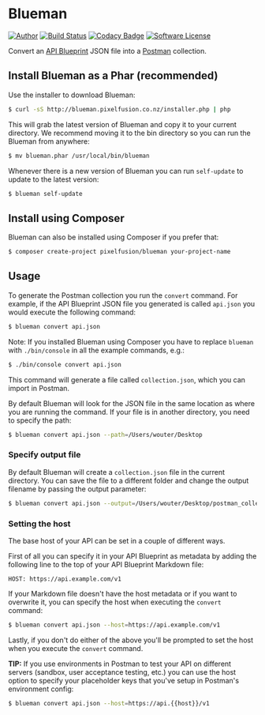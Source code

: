 # Blueman

[![Author](http://img.shields.io/badge/author-@kielabokkie-lightgrey.svg?style=flat-square)](https://twitter.com/kielabokkie)
[![Build Status](http://img.shields.io/travis/pixelfusion/blueman/master.svg?style=flat-square)](https://travis-ci.org/pixelfusion/blueman)
[![Codacy Badge](https://img.shields.io/codacy/a3d1afc3e17b4af3adf9b5543cb81959.svg?style=flat-square)](https://www.codacy.com/public/pixelfusion/blueman)
[![Software License](https://img.shields.io/badge/license-MIT-brightgreen.svg?style=flat-square)](LICENSE.md)

Convert an [API Blueprint](http://apiblueprint.org) JSON file into a [Postman](http://www.getpostman.com) collection.

## Install Blueman as a Phar (recommended)

Use the installer to download Blueman:

```sh
$ curl -sS http://blueman.pixelfusion.co.nz/installer.php | php
```

This will grab the latest version of Blueman and copy it to your current directory. We recommend moving it to the bin directory so you can run the Blueman from anywhere:

```sh
$ mv blueman.phar /usr/local/bin/blueman
```

Whenever there is a new version of Blueman you can run `self-update` to update to the latest version:

```sh
$ blueman self-update
```

## Install using Composer

Blueman can also be installed using Composer if you prefer that:

```sh
$ composer create-project pixelfusion/blueman your-project-name
```

## Usage

To generate the Postman collection you run the `convert` command. For example, if the API Blueprint JSON file you generated is called `api.json` you would execute the following command:

```sh
$ blueman convert api.json
```

Note: If you installed Blueman using Composer you have to replace `blueman` with `./bin/console` in all the example commands, e.g.:

```sh
$ ./bin/console convert api.json
```

This command will generate a file called `collection.json`, which you can import in Postman.

By default Blueman will look for the JSON file in the same location as where you are running the command. If your file is in another directory, you need to specify the path:

```sh
$ blueman convert api.json --path=/Users/wouter/Desktop
```

### Specify output file

By default Blueman will create a `collection.json` file in the current directory. You can save the file to a different folder and change the output filename by passing the output parameter:

```sh
$ blueman convert api.json --output=/Users/wouter/Desktop/postman_collection.json
```

### Setting the host

The base host of your API can be set in a couple of different ways.

First of all you can specify it in your API Blueprint as metadata by adding the following line to the top of your API Blueprint Markdown file:

    HOST: https://api.example.com/v1

If your Markdown file doesn't have the host metadata or if you want to overwrite it, you can specify the host when executing the `convert` command:

```sh
$ blueman convert api.json --host=https://api.example.com/v1
```

Lastly, if you don't do either of the above you'll be prompted to set the host when you execute the `convert` command.

**TIP:** If you use environments in Postman to test your API on different servers (sandbox, user acceptance testing, etc.) you can use the host option to specify your placeholder keys that you've setup in Postman's environment config:

```sh
$ blueman convert api.json --host=https://api.{{host}}/v1
```
